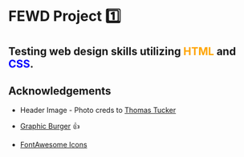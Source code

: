 # FEWD Project :one:
## Testing web design skills utilizing <span style='color:orange'>HTML</span> and <span style='color:blue'>CSS</span>.
## Acknowledgements
- Header Image - Photo creds to [Thomas Tucker](https://unsplash.com/search/photos/japan-red)

- [Graphic Burger](https://graphicburger.com/)  👍

- [FontAwesome Icons](https://fontawesome.com/)
